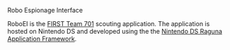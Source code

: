Robo Espionage Interface

RoboEI is the [FIRST Team 701](http://www.vandenrobotics.com) scouting application.
The application is hosted on Nintendo DS and developed using the the [Nintendo
DS Raguna Application Framework](https://github.com/duanem/ndsraf).

